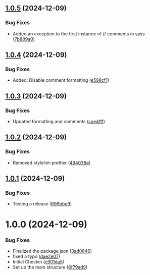 ## [1.0.5](https://github.com/jdhillen/stylelint-config/compare/v1.0.4...v1.0.5) (2024-12-09)


### Bug Fixes

* Added an exception to the first instance of // comments in sass ([7b889a0](https://github.com/jdhillen/stylelint-config/commit/7b889a0c4bdd238cb602180fb0dae9dfccaf2c20))

## [1.0.4](https://github.com/jdhillen/stylelint-config/compare/v1.0.3...v1.0.4) (2024-12-09)


### Bug Fixes

* Added: Disable comment formatting ([e598cf1](https://github.com/jdhillen/stylelint-config/commit/e598cf1cb5349aae3090f8ed21c0cbd63d598726))

## [1.0.3](https://github.com/jdhillen/stylelint-config/compare/v1.0.2...v1.0.3) (2024-12-09)


### Bug Fixes

* Updated formatting and comments ([cae4fff](https://github.com/jdhillen/stylelint-config/commit/cae4fff08c234642bc8a6845ee668e3ea6b38e30))

## [1.0.2](https://github.com/jdhillen/stylelint-config/compare/v1.0.1...v1.0.2) (2024-12-09)


### Bug Fixes

* Removed stylelint-prettier ([494038e](https://github.com/jdhillen/stylelint-config/commit/494038edcb170ee5e94c371cba6c972cd5efc8b5))

## [1.0.1](https://github.com/jdhillen/stylelint-config/compare/v1.0.0...v1.0.1) (2024-12-09)


### Bug Fixes

* Testing a release ([699bbe9](https://github.com/jdhillen/stylelint-config/commit/699bbe91a948c7b6957c4647449653e4ea019f8e))

# 1.0.0 (2024-12-09)


### Bug Fixes

* Finalized the package.json ([3ad0646](https://github.com/jdhillen/stylelint-config/commit/3ad06462ee36be0a8d0988d5c756d08de0152f7d))
* fixed a typo ([dae2e07](https://github.com/jdhillen/stylelint-config/commit/dae2e07810e48f17dfb95a8727deeb0f59bf0f56))
* Initial Checkin ([c901da5](https://github.com/jdhillen/stylelint-config/commit/c901da55c4f4f8ae4c59579c4c195f121165d754))
* Set up the main structure ([6f79ad9](https://github.com/jdhillen/stylelint-config/commit/6f79ad9c3a15b1285bf37c5132940e9b270a610e))
